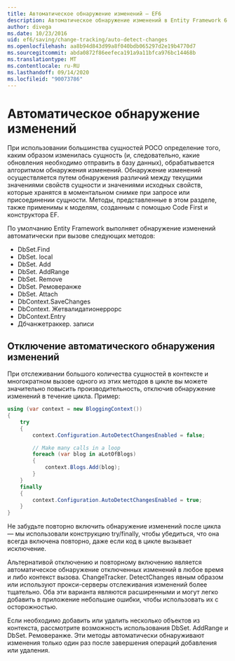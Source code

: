 ```yaml
---
title: Автоматическое обнаружение изменений — EF6
description: Автоматическое обнаружение изменений в Entity Framework 6
author: divega
ms.date: 10/23/2016
uid: ef6/saving/change-tracking/auto-detect-changes
ms.openlocfilehash: aa8b94d843d99a8f040bdb065297d2e19b4770d7
ms.sourcegitcommit: abda0872f86eefeca191a9a11bfca976bc14468b
ms.translationtype: MT
ms.contentlocale: ru-RU
ms.lasthandoff: 09/14/2020
ms.locfileid: "90073786"
---
```

# <a name="automatic-detect-changes"></a>Автоматическое обнаружение изменений
При использовании большинства сущностей POCO определение того, каким образом изменилась сущность (и, следовательно, какие обновления необходимо отправить в базу данных), обрабатывается алгоритмом обнаружения изменений. Обнаружение изменений осуществляется путем обнаружения различий между текущими значениями свойств сущности и значениями исходных свойств, которые хранятся в моментальном снимке при запросе или присоединении сущности. Методы, представленные в этом разделе, также применимы к моделям, созданным с помощью Code First и конструктора EF.  

По умолчанию Entity Framework выполняет обнаружение изменений автоматически при вызове следующих методов:  

- DbSet.Find  
- DbSet. local  
- DbSet. Add  
- DbSet. AddRange
- DbSet. Remove  
- DbSet. Ремоверанже
- DbSet. Attach  
- DbContext.SaveChanges  
- DbContext. Жетвалидатионеррорс  
- DbContext.Entry  
- Дбчанжетраккер. записи  

## <a name="disabling-automatic-detection-of-changes"></a>Отключение автоматического обнаружения изменений  

При отслеживании большого количества сущностей в контексте и многократном вызове одного из этих методов в цикле вы можете значительно повысить производительность, отключив обнаружение изменений в течение цикла. Пример:  

``` csharp
using (var context = new BloggingContext())
{
    try
    {
        context.Configuration.AutoDetectChangesEnabled = false;

        // Make many calls in a loop
        foreach (var blog in aLotOfBlogs)
        {
            context.Blogs.Add(blog);
        }
    }
    finally
    {
        context.Configuration.AutoDetectChangesEnabled = true;
    }
}
```  

Не забудьте повторно включить обнаружение изменений после цикла — мы использовали конструкцию try/finally, чтобы убедиться, что она всегда включена повторно, даже если код в цикле вызывает исключение.  

Альтернативой отключению и повторному включению является автоматическое обнаружение отключенных изменений в любое время и либо контекст вызова. ChangeTracker. DetectChanges явным образом или используют прокси-серверы отслеживания изменений более тщательно. Оба эти варианта являются расширенными и могут легко добавить в приложение небольшие ошибки, чтобы использовать их с осторожностью.  

Если необходимо добавить или удалить несколько объектов из контекста, рассмотрите возможность использования DbSet. AddRange и DbSet. Ремоверанже. Эти методы автоматически обнаруживают изменения только один раз после завершения операций добавления или удаления. 
